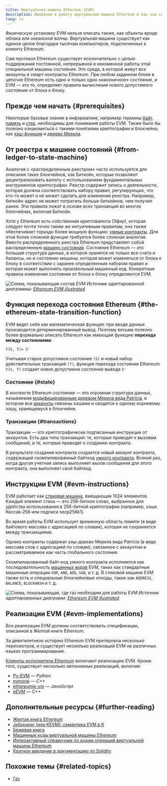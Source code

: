 ```yaml
---
title: Виртуальная машина Ethereum (EVM)
description: Введение в работу виртуальной машины Ethereum и как она связана с состоянием сети, транзакциями и умными контрактами.
lang: ru
---
```


Физическую установку EVM нельзя описать также, как объекты вроде облака или океанской волны. Виртуальная машина _существует_ как единое целое благодаря тысячам компьютеров, подключенных к клиенту Ethereum.

Сам протокол Ethereum существует исключительно с целью поддержания постоянной, непрерывной и неизменной работы этой специальной машины состояния. Это среда, в которой живут все аккаунты и смарт-контракты Ethereum. При любом заданном блоке в цепочке Ethereum есть одно и только одно «каноничное» состояние, и EVM — это то, определяет правила вычисления нового допустимого состояния от блока к блоку.

## Прежде чем начать {#prerequisites}

Некоторые базовые знания в информатике, например термины [байт](https://wikipedia.org/wiki/Byte), [память](https://wikipedia.org/wiki/Computer_memory) и [стек](<https://wikipedia.org/wiki/Stack_(abstract_data_type)>), необходимы для понимания работы EVM. Также было бы полезно ознакомиться с такими понятиями криптографии и блокчейна, как [хэш-функции](https://wikipedia.org/wiki/Cryptographic_hash_function) и [дерево Меркла](https://wikipedia.org/wiki/Merkle_tree).

## От реестра к машине состояний {#from-ledger-to-state-machine}

Аналогия с «распределенным реестром» часто используется для описания таких блокчейнов, как Биткойн, которые позволяют децентрализовать валюту с использованием фундаментальных инструментов криптографии. Реестр содержит запись о деятельности, которая должна соответствовать набору правил, регулирующих, что кто-то может и не может сделать для изменения реестра. Например, биткойн-адрес не может потратить больше биткойнов, чем получил ранее. Эти правила лежат в основе всех транзакций во многих блокчейнах, включая Биткойн.

Хотя у Ethereum есть собственная криптовалюта (Эфир), которая следует почти точно таким же интуитивным правилам, она также обеспечивает гораздо более мощную функцию: [умные контракты](/developers/docs/smart-contracts/). Для этой более сложной функции требуется более сложная аналогия. Вместо распределенного реестра Ethereum представляет собой распределенную [машину состояний](https://wikipedia.org/wiki/Finite-state_machine). Состояние Ethereum — это большая структура данных, в которой хранятся не только все счета и балансы, но и _состояние машины_, которая может изменяться от блока к блоку в соответствии с заранее определенным набором правил и которая может выполнять произвольный машинный код. Конкретные правила изменения состояния от блока к блоку определяются EVM.

![Схема, показывающая состав EVM](./evm.png) _Источник адаптированной диаграммы: [Ethereum EVM illustrated](https://takenobu-hs.github.io/downloads/ethereum_evm_illustrated.pdf)_

## Функция перехода состояния Ethereum {#the-ethereum-state-transition-function}

EVM ведет себя как математическая функция: при вводе данных производится детерминированный вывод. Поэтому весьма полезно более формально описать Ethereum как имеющий функцию **перехода между состояниями**:

```
Y(S, T)= S'
```

Учитывая старое допустимое состояние `(S)` и новый набор действительных транзакций `(T)`, функция перехода состояния Ethereum `Y(S, T)` создает новое допустимое состояние вывода `S'`

### Состояние {#state}

В контексте Ethereum состояние — это огромная структура данных, называемая [модифицированным деревом Меркла вида Patricia](/developers/docs/data-structures-and-encoding/patricia-merkle-trie/), в котором все [аккаунты](/developers/docs/accounts/) связаны хэшами и сводятся к одному корневому хэшу, хранящемуся в блокчейне.

### Транзакции {#transactions}

Транзакции — это криптографически подписанные инструкции от аккаунтов. Есть два типа транзакций: те, которые приводят к вызовам сообщений, и те, которые приводят к созданию контракта.

В результате создания контракта создается новый аккаунт контракта, содержащий скомпилированный байткод [умного контракта](/developers/docs/smart-contracts/anatomy/). Всякий раз, когда другая учетная запись выполняет вызов сообщения для этого контракта, она выполняет свой байткод.

## Инструкции EVM {#evm-instructions}

EVM работает как [стековая машина](https://wikipedia.org/wiki/Stack_machine), вмещающая 1024 элементов. Каждый элемент стека — это 256-битное слово, выбранное для удобства использования в 256-битной криптографии (например, хэши Keccak-256 или подписи secp256k1).

Во время работы EVM использует временную область _памяти_ (в виде байтового массива с адресацией по словам), которая не сохраняется между транзакциями.

Однако контракты содержат _хэш-дерево_ Меркла вида Patricia (в виде массива слов с адресацией по словам), связанное с аккаунтом и рассматриваемое как часть глобального состояния.

Скомпилированный байт-код умного контракта исполняется как последовательность [машинных кодов](/developers/docs/evm/opcodes) EVM, таких как стандартные машинные операции `XOR`, `AND`, `ADD`, `SUB`, и т. д. В стековой машине EVM также есть и специальные блокчейновые опкоды, такие как `ADDRESS`, `BALANCE`, `BLOCKHASH` и т. д.

![Схема, показывающая, где газ необходим для работы EVM](../gas/gas.png) _Источник адаптированных диаграмм: [Ethereum EVM illustrated](https://takenobu-hs.github.io/downloads/ethereum_evm_illustrated.pdf)_

## Реализации EVM {#evm-implementations}

Все реализации EVM должны соответствовать спецификации, описанной в Желтой книге Ethereum.

За девятилетнюю историю Ethereum EVM претерпела несколько пересмотров, и существует несколько реализаций EVM на различных языках программирования.

[Клиенты-исполнители Ethereum](/developers/docs/nodes-and-clients/#execution-clients) включают реализацию EVM. Кроме того, существует несколько автономных реализаций, включая:

- [Py-EVM](https://github.com/ethereum/py-evm) — _Python_
- [evmone](https://github.com/ethereum/evmone) — _C++_
- [ethereumjs-vm](https://github.com/ethereumjs/ethereumjs-vm) — _JavaScript_
- [eEVM](https://github.com/microsoft/eevm) — _C++_

## Дополнительные ресурсы {#further-reading}

- [Желтая книга Ethereum](https://ethereum.github.io/yellowpaper/paper.pdf)
- [Jellopaper (или KEVM): семантика EVM в K](https://jellopaper.org/)
- [Бежевая книга](https://github.com/chronaeon/beigepaper)
- [Машинные коды виртуальной машины Ethereum](https://www.ethervm.io/)
- [Интерактивный справочник по кодам операций виртуальной машины Ethereum](https://www.evm.codes/)
- [Краткое введение в документацию по Solidity](https://docs.soliditylang.org/en/latest/introduction-to-smart-contracts.html#index-6)

## Похожие темы {#related-topics}

- [Газ](/developers/docs/gas/)
